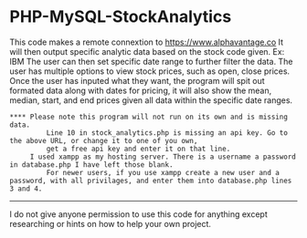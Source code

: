 # PHP-MySQL-StockAnalytics
This code makes a remote connextion to https://www.alphavantage.co
It will then output specific analytic data based on the stock code given. Ex: IBM
The user can then set specific date range to further filter the data.
The user has multiple options to view stock prices, such as open, close prices.
Once the user has inputed what they want, the program will spit out formated data along with dates for pricing,
    it will also show the mean, median, start, and end prices given all data within the specific date ranges.
    
    
    **** Please note this program will not run on its own and is missing data.
             Line 10 in stock_analytics.php is missing an api key. Go to the above URL, or change it to one of you own,
             get a free api key and enter it on that line.
         I used xampp as my hosting server. There is a username a password in database.php I have left those blank.
             For newer users, if you use xampp create a new user and a password, with all privilages, and enter them into database.php lines 3 and 4.
            
************************************************************************************

I do not give anyone permission to use this code for anything except researching or hints on how to help your own project.
